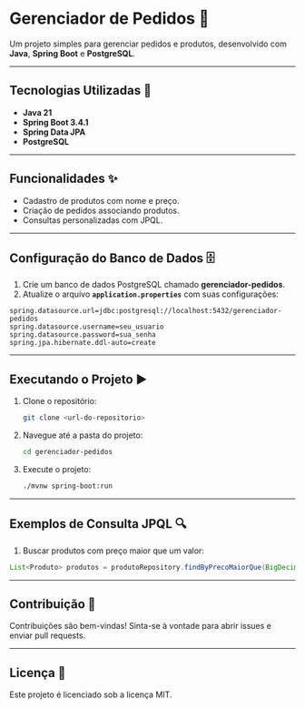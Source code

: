 # Gerenciador de Pedidos 🛒

Um projeto simples para gerenciar pedidos e produtos, desenvolvido com **Java**, **Spring Boot** e **PostgreSQL**.

---

## Tecnologias Utilizadas 🚀
- **Java 21**
- **Spring Boot 3.4.1**
- **Spring Data JPA**
- **PostgreSQL**

---

## Funcionalidades ✨
- Cadastro de produtos com nome e preço.
- Criação de pedidos associando produtos.
- Consultas personalizadas com JPQL.

---

## Configuração do Banco de Dados 🗄️
1. Crie um banco de dados PostgreSQL chamado **gerenciador-pedidos**.
2. Atualize o arquivo **`application.properties`** com suas configurações:

```properties
spring.datasource.url=jdbc:postgresql://localhost:5432/gerenciador-pedidos
spring.datasource.username=seu_usuario
spring.datasource.password=sua_senha
spring.jpa.hibernate.ddl-auto=create
```

---

## Executando o Projeto ▶️
1. Clone o repositório:
   ```bash
   git clone <url-do-repositorio>
   ```
2. Navegue até a pasta do projeto:
   ```bash
   cd gerenciador-pedidos
   ```
3. Execute o projeto:
   ```bash
   ./mvnw spring-boot:run
   ```

---

## Exemplos de Consulta JPQL 🔍
1. Buscar produtos com preço maior que um valor:
```java
List<Produto> produtos = produtoRepository.findByPrecoMaiorQue(BigDecimal.valueOf(50.00));
```

---

## Contribuição 🤝
Contribuições são bem-vindas! Sinta-se à vontade para abrir issues e enviar pull requests.

---

## Licença 📜
Este projeto é licenciado sob a licença MIT.

